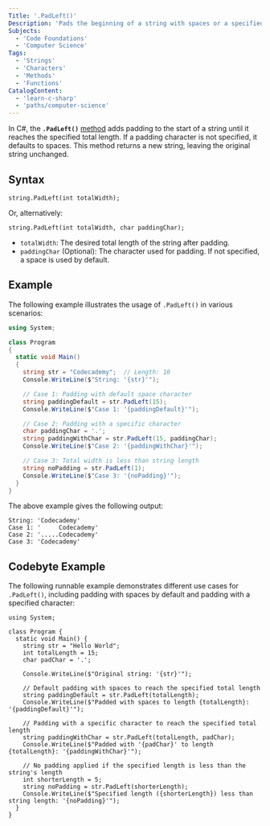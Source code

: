 ```yaml
---
Title: '.PadLeft()'
Description: 'Pads the beginning of a string with spaces or a specified character to reach a specified total length.'
Subjects:
  - 'Code Foundations'
  - 'Computer Science'
Tags:
  - 'Strings'
  - 'Characters'
  - 'Methods'
  - 'Functions'
CatalogContent:
  - 'learn-c-sharp'
  - 'paths/computer-science'
---
```


In C#, the **`.PadLeft()`** [method](https://www.codecademy.com/resources/docs/cpp/methods) adds padding to the start of a string until it reaches the specified total length. If a padding character is not specified, it defaults to spaces. This method returns a new string, leaving the original string unchanged.

## Syntax

```pseudo
string.PadLeft(int totalWidth);
```

Or, alternatively:

```pseudo
string.PadLeft(int totalWidth, char paddingChar);
```

- `totalWidth`: The desired total length of the string after padding.
- `paddingChar` (Optional): The character used for padding. If not specified, a space is used by default.

## Example

The following example illustrates the usage of `.PadLeft()` in various scenarios:

```cs
using System;

class Program
{
  static void Main()
  {
    string str = "Codecademy";  // Length: 10
    Console.WriteLine($"String: '{str}'");

    // Case 1: Padding with default space character
    string paddingDefault = str.PadLeft(15);
    Console.WriteLine($"Case 1: '{paddingDefault}'");

    // Case 2: Padding with a specific character
    char paddingChar = '.';
    string paddingWithChar = str.PadLeft(15, paddingChar);
    Console.WriteLine($"Case 2: '{paddingWithChar}'");

    // Case 3: Total width is less than string length
    string noPadding = str.PadLeft(1);
    Console.WriteLine($"Case 3: '{noPadding}'");
  }
}
```

The above example gives the following output:

```shell
String: 'Codecademy'
Case 1: '     Codecademy'
Case 2: '.....Codecademy'
Case 3: 'Codecademy'
```

## Codebyte Example

The following runnable example demonstrates different use cases for `.PadLeft()`, including padding with spaces by default and padding with a specified character:

```codebyte/csharp
using System;

class Program {
  static void Main() {
    string str = "Hello World";
    int totalLength = 15;
    char padChar = '.';

    Console.WriteLine($"Original string: '{str}'");

    // Default padding with spaces to reach the specified total length
    string paddingDefault = str.PadLeft(totalLength);
    Console.WriteLine($"Padded with spaces to length {totalLength}: '{paddingDefault}'");

    // Padding with a specific character to reach the specified total length
    string paddingWithChar = str.PadLeft(totalLength, padChar);
    Console.WriteLine($"Padded with '{padChar}' to length {totalLength}: '{paddingWithChar}'");

    // No padding applied if the specified length is less than the string's length
    int shorterLength = 5;
    string noPadding = str.PadLeft(shorterLength);
    Console.WriteLine($"Specified length ({shorterLength}) less than string length: '{noPadding}'");
  }
}
```
